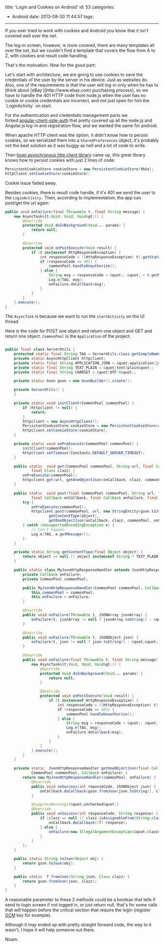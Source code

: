 title: 'Login and Cookies on Android'
id: 53
categories:
  - Android
date: 2013-08-30 11:44:57
tags:
---

If you ever tried to work with cookies and Android you know that it isn't covered well over the net.

The log-in screen, however, is more covered, there are many templates all over the net, but we couldn't find a template that covers the flow from A to Z, with cookies and result code handling.

That's the motivation. Now for the good part:

<!--more-->Let's start with architecture, we are going to use cookies to save the credentials of the user by the server in his device. Just as websites do. Also, one of the requirements is that the user will log-in only when he has to (think about [eBay ](http://www.ebay.com) purchasing process), so we have to handle the 401 HTTP code from node.js when the user has no cookie or cookie credentials are incorrect, and not just open for him the `LoginActivity` on start.

For the authentication and credentials management parts we forked [angular-client-side-auth](https://github.com/fnakstad/angular-client-side-auth) that pretty covered up all the node.js and Angular.js log-in and registration flow, and we wanted the same for android.

When apache HTTP client was the option, it didn't know how to persist cookies, so we serialized them into a `SharedPreferences` object, it's probably not the best solution as it was buggy as hell and a lot of code to write.

Then [loopj asynchronous http client library](http://loopj.com/android-async-http/) came up, this great library knows how to persist cookies with just 2 lines of code:

``` java
PersistentCookieStore cookieStore = new PersistentCookieStore(this);
httpClient.setCookieStore(cookieStore);
```

Cookie issue faded away.

Besides cookies, there is result code handle, if it's 401 we send the user to the `LoginActivity.` Then, according to implementation, the app can post/get the url again:

``` java
public void onFailure(final Throwable t, final String message) {
	new AsyncTask&lt;Void, Void, Void&gt;() {
		@Override
		protected Void doInBackground(Void... params) {
			return null;
		}

		@Override
		protected void onPostExecute(Void result) {
			if (t instanceof HttpResponseException) {
				int responseCode = ((HttpResponseException) t).getStatusCode();
				if (responseCode == 401) {
					commonPool.handleUnauthorize();
				} else {
					String msg = responseCode + &quot;: &quot; + t.getMessage() + &quot; &quot; + message;
					Log.e(TAG, msg);
					onFailure.doCallback(msg);
				}
			}
		}
	}.execute();
}

```

The `AsyncTask` is because we want to run the `startActivity` on the UI thread.

Here is the code for POST one object and return one object and GET and return one object. `CommonPool` is the `Application` of the project.

``` java ServerUtils

public final class ServerUtils {
	protected static final String TAG = ServerUtils.class.getSimpleName();
	private static AsyncHttpClient httpclient;
	private static final String APPLICATION_JSON = &quot;application/json&quot;;
	private static final String TEXT_PLAIN = &quot;text/plain&quot;;
	private static final String CHARSET = &quot;UTF-8&quot;;

	private static Gson gson = new GsonBuilder().create();

	private ServerUtils() {
	}

	private static void initClient(CommonPool commonPool) {
		if (httpclient != null) {
			return;
		}
		httpclient = new AsyncHttpClient();
		PersistentCookieStore cookieStore = new PersistentCookieStore(commonPool);
		httpclient.setCookieStore(cookieStore);
	}

	private static void onPreExecute(CommonPool commonPool) {
		initClient(commonPool);
		httpclient.setTimeout(Constants.DEFAULT_SERVER_TIMEOUT);
	}

	public static  void get(CommonPool commonPool, String url, final Callback onCallback, final Callback onFailure,
			final Class clazz) {
		onPreExecute(commonPool);
		httpclient.get(url, getOneObjectJson(onCallback, clazz, commonPool, onFailure));
	}

	public static  void post(final CommonPool commonPool, String url, final Object object,
			final Callback onCallback, final Callback onFailure, final Class clazz) {
		try {
			onPreExecute(commonPool);
			httpclient.post(commonPool, url, new StringEntity(gson.toJson(object), CHARSET),
					getContentType(object),
					getOneObjectJson(onCallback, clazz, commonPool, onFailure));
		} catch (UnsupportedEncodingException e) {
			// Can't happen.
			Log.e(TAG, e.getMessage());
		}
	}

	private static String getContentType(final Object object) {
		return object == null || object instanceof String ? TEXT_PLAIN : APPLICATION_JSON;
	}

	public static class MyJsonHttpResponseHandler extends JsonHttpResponseHandler {
		private Callback onFailure;
		private CommonPool commonPool;

		public MyJsonHttpResponseHandler(CommonPool commonPool, Callback onFailure) {
			this.commonPool = commonPool;
			this.onFailure = onFailure;
		}

		@Override
		public void onFailure(Throwable t, JSONArray jsonArray) {
			onFailure(t, jsonArray != null ? jsonArray.toString() : &quot;&quot;);
		}

		@Override
		public void onFailure(Throwable t, JSONObject json) {
			onFailure(t, json != null ? json.toString() : &quot;&quot;);
		}

		@Override
		public void onFailure(final Throwable t, final String message) {
			new AsyncTask&lt;Void, Void, Void&gt;() {
				@Override
				protected Void doInBackground(Void... params) {
					return null;
				}

				@Override
				protected void onPostExecute(Void result) {
					if (t instanceof HttpResponseException) {
						int responseCode = ((HttpResponseException) t).getStatusCode();
						if (responseCode == 401) {
							commonPool.handleUnauthorize();
						} else {
							String msg = responseCode + &quot;: &quot; + t.getMessage() + &quot; &quot; + message;
							Log.e(TAG, msg);
							onFailure.doCallback(msg);
						}
					}
				}
			}.execute();
		}
	}

	private static  JsonHttpResponseHandler getOneObjectJson(final Callback onCallback, final Class clazz,
			CommonPool commonPool, Callback onFailure) {
		return new MyJsonHttpResponseHandler(commonPool, onFailure) {
			@Override
			public void onSuccess(int reponseCode, JSONObject json) {
				onCallback.doCallback(gson.fromJson(json.toString(), clazz));
			}

			@SuppressWarnings(&quot;unchecked&quot;)
			@Override
			public void onSuccess(int responseCode, String response) {
				if (clazz == null || clazz.isAssignableFrom(String.class)) {
					onCallback.doCallback((T) response);
				} else {
					onFailure(new IllegalArgumentException(&quot;clazz&quot;), response);
				}
			}
		};
	}

	public static String toJson(Object obj) {
		return gson.toJson(obj);
	}

	public static  T fromJson(String json, Class clazz) {
		return gson.fromJson(json, clazz);
	}
}
```

A reasonable parameter to these 2 methods could be a boolean that tells if send to login screen if not logged in, or just return null, that's for some calls that will happen before the critical section that require the login (register [GCM](https://developer.android.com/google/gcm/gs.html) key for example).

Although it may ended up with pretty straight forward code, the way to it wasn't, I hope it will help someone out there.

Noam.